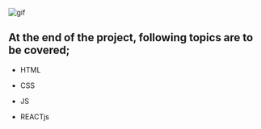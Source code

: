 ![gif]()

## At the end of the project, following topics are to be covered;

- HTML

- CSS

- JS

- REACTjs
